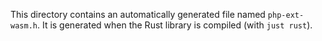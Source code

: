 This directory contains an automatically generated file named
`php-ext-wasm.h`. It is generated when the Rust library is compiled
(with `just rust`).
